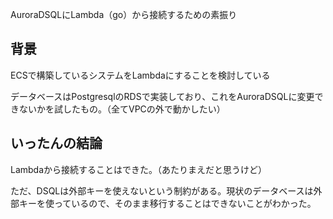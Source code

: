 AuroraDSQLにLambda（go）から接続するための素振り


## 背景

ECSで構築しているシステムをLambdaにすることを検討している

データベースはPostgresqlのRDSで実装しており、これをAuroraDSQLに変更できないかを試したもの。（全てVPCの外で動かしたい）

## いったんの結論

Lambdaから接続することはできた。（あたりまえだと思うけど）

ただ、DSQLは外部キーを使えないという制約がある。現状のデータベースは外部キーを使っているので、そのまま移行することはできないことがわかった。
